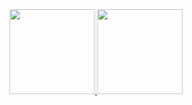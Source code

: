 <div>
  <a href="https://github.com/GabrielSoaresGomes">
  <img height="150em" src="https://github-readme-stats.vercel.app/api?username=GabrielSoaresGomes&show_icons=true&theme=midnight-purple&include_all_commits=true&count_private=true"/>
  <img height="150em" src="https://github-readme-stats.vercel.app/api/top-langs/?username=GabrielSoaresGomes&layout=compact&langs_count=16&theme=midnight-purple"/>
</div>  
